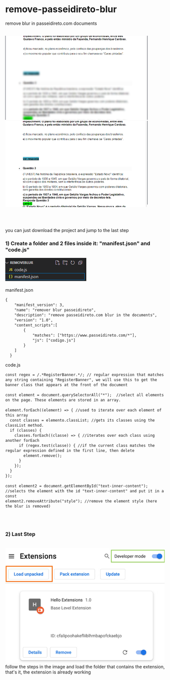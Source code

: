 # remove-passeidireto-blur
remove blur in passeidireto.com documents
<br>
<br>


<img style="width:450px" src="https://github.com/rafaelsorgato/remove-passeidireto-blur/blob/main/images/com.png"><img style="width:450px" src="https://github.com/rafaelsorgato/remove-passeidireto-blur/blob/main/images/sem.png">

<br>
<br>

you can just download the project and jump to the last step
<br>

<h3> 1) Create a folder and 2 files inside it: "manifest.json" and "code.js"</h3>
<img src="https://github.com/rafaelsorgato/remove-passeidireto-blur/blob/main/images/folder.png">
<br>
<br>
manifest.json

```
{
    "manifest_version": 3,
    "name": "remover blur passeidireto",
    "description": "remove passeidireto.com blur in the documents",
    "version": "1.0",
    "content_scripts":[
        {
            "matches": ["https://www.passeidireto.com/*"],
            "js": ["codigo.js"]
        }
    ]
  }
```

code.js

```
const regex = /.*RegisterBanner.*/; // regular expression that matches any string containing "RegisterBanner", we will use this to get the banner class that appears at the front of the document

const element = document.querySelectorAll("*");  //select all elements on the page. These elements are stored in an array.

element.forEach((element) => { //used to iterate over each element of this array
  const classes = elemento.classList; //gets its classes using the classList method.
  if (classes) {
    classes.forEach((classe) => { //iterates over each class using another forEach
      if (regex.test(classe)) { //if the current class matches the regular expression defined in the first line, then delete
        element.remove();
      }
    });
  }
});

const element2 = document.getElementById("text-inner-content"); //selects the element with the id "text-inner-content" and put it in a const
element2.removeAttribute("style"); //remove the element style (here the blur is removed)
```

<br>
<br>
<h3>2) Last Step</h3>
<br>
<img src="https://github.com/rafaelsorgato/remove-passeidireto-blur/blob/main/images/extension.png">
follow the steps in the image and load the folder that contains the extension, that's it, the extension is already working
